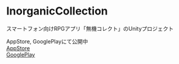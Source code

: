 # InorganicCollection
スマートフォン向けRPGアプリ「無機コレクト」のUnityプロジェクト

AppStore, GooglePlayにて公開中  
[AppStore](https://apps.apple.com/jp/app/%E7%84%A1%E6%A9%9F%E3%82%B3%E3%83%AC%E3%82%AF%E3%83%88/id1522895961)  
[GooglePlay](https://play.google.com/store/apps/details?id=jp.co.Kei.InorganicCollection)
